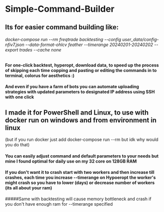 # Simple-Command-Builder
## Its for easier command building like:
###### docker-compose run --rm freqtrade backtesting --config user_data/config-nfiv7.json --data-format-ohlcv feather --timerange 20240201-20240202 --export trades --cache none

#### For one-click backtest, hyperopt, download data, to speed up the process of skipping each time copping and pasting or editing the commands in to terminal, colorus for aesthetics :)
#### And even if you have a farm of bots you can automate uploading strategies with updated parameters to designated IP address using SSH with one click

## I made it for PowerShell and Linux, to use with docker run on windows and from environment in linux 
(but if you run docker just add docker-compose run --rm but idk why would you do that)



#### You can easily adjust command and default parameters to your needs but mine I found optimal for daily use on my 32 core on 128GB RAM
#### If you don't want it to crash start with two workers and then increase till crashes, each time you increase --timerange on Hypoeropt the worker's might crash so you have to lower (days) or decrease number of workers (its all about your ram)
#####Same with backtesting will cause memory bottleneck and crash if you don't have enough ram for --timerange specified
